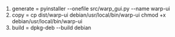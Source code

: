 1. generate = pyinstaller --onefile src/warp_gui.py --name warp-ui
2. copy = cp dist/warp-ui debian/usr/local/bin/warp-ui
   chmod +x debian/usr/local/bin/warp-ui
3. build = dpkg-deb --build debian
